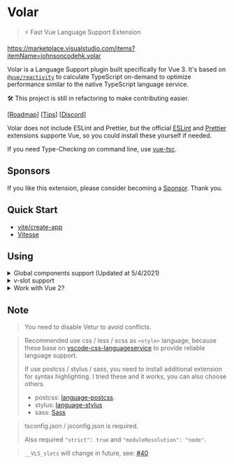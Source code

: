 # Volar

> ⚡ Fast Vue Language Support Extension

https://marketplace.visualstudio.com/items?itemName=johnsoncodehk.volar

Volar is a Language Support plugin built specifically for Vue 3. It's based on [`@vue/reactivity`](https://www.npmjs.com/package/@vue/reactivity) to calculate TypeScript on-demand to optimize performance similar to the native TypeScript language service.

🛠️ This project is still in refactoring to make contributing easier.

[[Roadmap](https://github.com/johnsoncodehk/volar/issues/28)] [[Tips](https://github.com/johnsoncodehk/volar/issues/53)] [[Discord](https://discord.gg/5bnSSSSBbK)]

Volar does not include ESLint and Prettier, but the official [ESLint](https://marketplace.visualstudio.com/items?itemName=dbaeumer.vscode-eslint) and [Prettier](https://marketplace.visualstudio.com/items?itemName=esbenp.prettier-vscode) extensions supporte Vue, so you could install these yourself if needed.

If you need Type-Checking on command line, use [vue-tsc](https://github.com/johnsoncodehk/vue-tsc).

## Sponsors

If you like this extension, please consider becoming a [Sponsor](https://github.com/sponsors/johnsoncodehk). Thank you.

## Quick Start

- [vite/create-app](https://github.com/vitejs/vite/tree/main/packages/create-app/template-vue-ts)
- [Vitesse](https://github.com/antfu/vitesse)

## Using

<!-- Global components support -->
<details>
<summary>Global components support (Updated at 5/4/2021)</summary>

See: https://github.com/vuejs/vue-next/pull/3399

By default, Local components, Built-in components, native html elements Type-Checking are active.

For Global components, you need to have Vue 3  `GlobalComponents` interface definition, for example:

```typescript
// components.d.ts
declare module 'vue' {
	export interface GlobalComponents {
		RouterLink: typeof import('vue-router')['RouterLink']
		RouterView: typeof import('vue-router')['RouterView']
	}
}

export { }
```

</details>

<!-- v-slot support -->
<details>
<summary>v-slot support</summary>

v-slot Type-Checking will auto service all .vue files under the project, but for third party libraries, you need to define the slot types, for example:

```typescript
// components.d.ts
import { RouterLink, RouterView, useLink, RouteLocationNormalized } from 'vue-router'
import { UnwrapRef, VNode } from 'vue'

declare module 'vue' {
	export interface GlobalComponents {
		RouterLink: typeof RouterLink & {
			__VLS_slots: {
				default: UnwrapRef<ReturnType<typeof useLink>>
			}
		}
		RouterView: typeof RouterView & {
			__VLS_slots: {
				default: {
					Component: VNode
					route: RouteLocationNormalized & { href: string }
				}
			}
		}
	}
}

export { }
```

</details>

<!-- Work with Vue 2? -->
<details>
<summary>Work with Vue 2?</summary>

This tool required Vue 3 types from `@vue/runtime-dom` module.

Vue 3 in itself includes the package `@vue/runtime-dom`. For Vue 2 you will have to install this package yourself:

```json
{
  "devDependencies": {
    "@vue/runtime-dom": "latest"
  }
}
```

</details>

## Note

> You need to disable Vetur to avoid conflicts.

> Recommended use css / less / scss as `<style>` language, because these base on [vscode-css-languageservice](https://github.com/microsoft/vscode-css-languageservice) to provide reliable language support.
>
> If use postcss / stylus / sass, you need to install additional extension for syntax highlighting. I tried these and it works, you can also choose others.
> - postcss: [language-postcss](https://marketplace.visualstudio.com/items?itemName=cpylua.language-postcss).
> - stylus: [language-stylus](https://marketplace.visualstudio.com/items?itemName=sysoev.language-stylus)
> - sass: [Sass](https://marketplace.visualstudio.com/items?itemName=Syler.sass-indented)

> tsconfig.json / jsconfig.json is required.
>
> Also required `"strict": true` and `"moduleResolution": "node"`.

> `__VLS_slots` will change in future, see: [#40](https://github.com/johnsoncodehk/volar/discussions/40)
